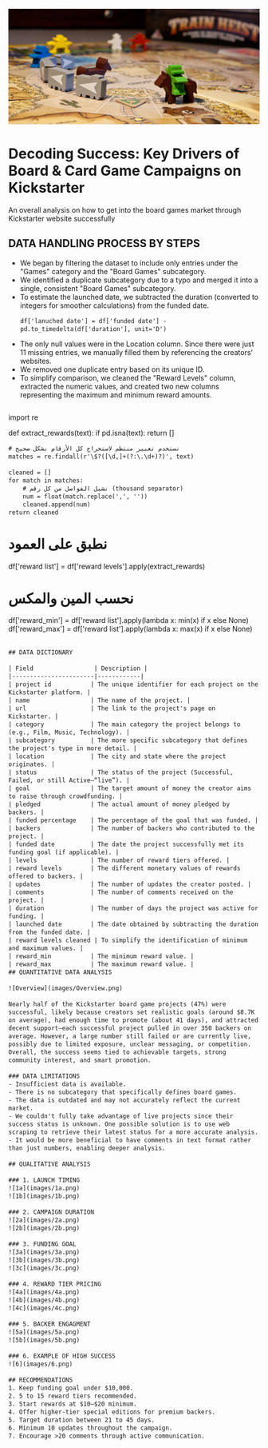 ![Heaser](images/Header2.jpg)

# Decoding Success: Key Drivers of Board & Card Game Campaigns on Kickstarter

An overall analysis on how to get into the board games market through Kickstarter website successfully

## DATA HANDLING PROCESS BY STEPS
- We began by filtering the dataset to include only entries under the "Games" category and the "Board Games" subcategory.
- We identified a duplicate subcategory due to a typo and merged it into a single, consistent "Board Games" subcategory.
- To estimate the launched date, we subtracted the duration (converted to integers for smoother calculations) from the funded date.
  ```
  df['lanuched date'] = df['funded date'] - pd.to_timedelta(df['duration'], unit='D')
  ``` 
- The only null values were in the Location column. Since there were just 11 missing entries, we manually filled them by referencing the creators' websites.
- We removed one duplicate entry based on its unique ID.
- To simplify comparison, we cleaned the "Reward Levels" column, extracted the numeric values, and created two new columns representing the maximum and minimum reward amounts.
  ``` 
import re

def extract_rewards(text):
    if pd.isna(text):
        return []
    
    # نستخدم تعبير منتظم لاستخراج كل الأرقام بشكل صحيح
    matches = re.findall(r'\$?([\d,]+(?:\.\d+)?)', text)
    
    cleaned = []
    for match in matches:
        # نشيل الفواصل من كل رقم (thousand separator)
        num = float(match.replace(',', ''))
        cleaned.append(num)
    return cleaned

# نطبق على العمود
df['reward list'] = df['reward levels'].apply(extract_rewards)

# نحسب المين والمكس
df['reward_min'] = df['reward list'].apply(lambda x: min(x) if x else None)
df['reward_max'] = df['reward list'].apply(lambda x: max(x) if x else None)

  ```

## DATA DICTIONARY

| Field                 | Description |
|-----------------------|------------|
| project id           | The unique identifier for each project on the Kickstarter platform. |
| name                 | The name of the project. |
| url                  | The link to the project's page on Kickstarter. |
| category             | The main category the project belongs to (e.g., Film, Music, Technology). |
| subcategory          | The more specific subcategory that defines the project's type in more detail. |
| location             | The city and state where the project originates. |
| status               | The status of the project (Successful, Failed, or still Active—“live”). |
| goal                 | The target amount of money the creator aims to raise through crowdfunding. |
| pledged              | The actual amount of money pledged by backers. |
| funded percentage    | The percentage of the goal that was funded. |
| backers              | The number of backers who contributed to the project. |
| funded date          | The date the project successfully met its funding goal (if applicable). |
| levels               | The number of reward tiers offered. |
| reward levels        | The different monetary values of rewards offered to backers. |
| updates              | The number of updates the creator posted. |
| comments             | The number of comments received on the project. |
| duration             | The number of days the project was active for funding. |
| launched date        | The date obtained by subtracting the duration from the funded date. |
| reward levels cleaned | To simplify the identification of minimum and maximum values. |
| reward_min           | The minimum reward value. |
| reward_max           | The maximum reward value. |
## QUANTITATIVE DATA ANALYSIS

![Overview](images/Overview.png)

 Nearly half of the Kickstarter board game projects (47%) were successful, likely because creators set realistic goals (around $8.7K on average), had enough time to promote (about 41 days), and attracted decent support—each successful project pulled in over 350 backers on average. However, a large number still failed or are currently live, possibly due to limited exposure, unclear messaging, or competition. Overall, the success seems tied to achievable targets, strong community interest, and smart promotion. 
 
### DATA LIMITATIONS
- Insufficient data is available.
- There is no subcategory that specifically defines board games.
- The data is outdated and may not accurately reflect the current market.
- We couldn't fully take advantage of live projects since their success status is unknown. One possible solution is to use web scraping to retrieve their latest status for a more accurate analysis.
- It would be more beneficial to have comments in text format rather than just numbers, enabling deeper analysis.

## QUALITATIVE ANALYSIS

### 1. LAUNCH TIMING
![1a](images/1a.png)
![1b](images/1b.png)

### 2. CAMPAIGN DURATION
![2a](images/2a.png)
![2b](images/2b.png)

### 3. FUNDING GOAL 
![3a](images/3a.png)
![3b](images/3b.png)
![3c](images/3c.png)

### 4. REWARD TIER PRICING 
![4a](images/4a.png)
![4b](images/4b.png)
![4c](images/4c.png)

### 5. BACKER ENGAGMENT 
![5a](images/5a.png)
![5b](images/5b.png)

### 6. EXAMPLE OF HIGH SUCCESS
![6](images/6.png)

## RECOMMENDATIONS 
1. Keep funding goal under $10,000.
2. 5 to 15 reward tiers recommended.
3. Start rewards at $10–$20 minimum.
4. Offer higher-tier special editions for premium backers.
5. Target duration between 21 to 45 days.
6. Minimum 10 updates throughout the campaign.
7. Encourage >20 comments through active communication.





